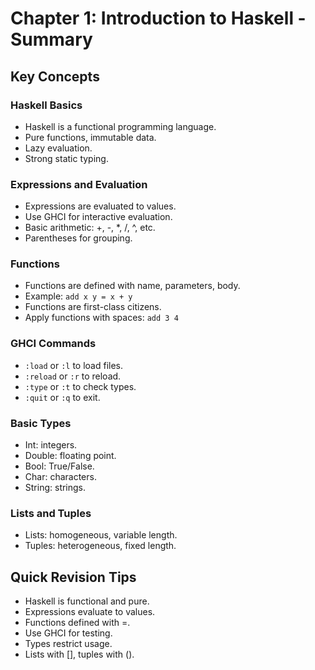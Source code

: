 # Chapter 1: Introduction to Haskell - Summary

## Key Concepts

### Haskell Basics
- Haskell is a functional programming language.
- Pure functions, immutable data.
- Lazy evaluation.
- Strong static typing.

### Expressions and Evaluation
- Expressions are evaluated to values.
- Use GHCI for interactive evaluation.
- Basic arithmetic: +, -, *, /, ^, etc.
- Parentheses for grouping.

### Functions
- Functions are defined with name, parameters, body.
- Example: `add x y = x + y`
- Functions are first-class citizens.
- Apply functions with spaces: `add 3 4`

### GHCI Commands
- `:load` or `:l` to load files.
- `:reload` or `:r` to reload.
- `:type` or `:t` to check types.
- `:quit` or `:q` to exit.

### Basic Types
- Int: integers.
- Double: floating point.
- Bool: True/False.
- Char: characters.
- String: strings.

### Lists and Tuples
- Lists: homogeneous, variable length.
- Tuples: heterogeneous, fixed length.

## Quick Revision Tips
- Haskell is functional and pure.
- Expressions evaluate to values.
- Functions defined with =.
- Use GHCI for testing.
- Types restrict usage.
- Lists with [], tuples with ().
